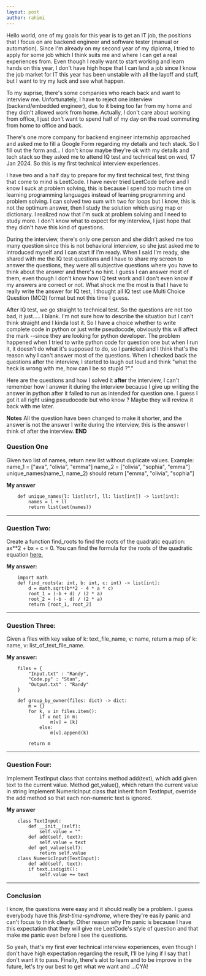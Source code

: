 ```yaml
---
layout: post
author: rahimi
---
```


Hello world, one of my goals for this year is to get an IT job, the positions that I focus on are backend engineer and software tester (manual or automation). Since I'm already on my second year of my diploma, I tried to apply for some job which I think suits me and where I can get a real experiences from. Even though I really want to start working and learn hands on this year, I don't have high hope that I can land a job since I know the job market for IT this year has been unstable with all the layoff and stuff, but I want to try my luck and see what happen.

To my suprise, there's some companies who reach back and want to interview me. Unfortunately, I have to reject one interview (backend/embedded engineer), due to it being too far from my home and they didn't allowed work from home. Actually, I don't care about working from office, I just don't want to spend half of my day on the road commuting from home to office and back.

There's one more company for backend engineer internship approached and asked me to fill a Google Form regarding my details and tech stack. So I fill out the form and... I don't know maybe they're ok with my details and tech stack so they asked me to attend IQ test and technical test on wed, 17 Jan 2024. So this is my first technical interview experiences.

I have two and a half day to prepare for my first technical test, first thing that come to mind is LeetCode. I have never tried LeetCode before and I know I suck at problem solving, this is because I spend too much time on learning programming languages instead of learning programming and problem solving. I can solved two sum with two for loops but I know, this is not the optimum answer, then I study the solution which using map or dictionary. I realized now that I'm suck at problem solving and I need to study more. I don't know what to expect for my interview, I just hope that they didn't have this kind of questions.

During the interview, there's only one person and she didn't asked me too many question since this is not behavioral interview, so she just asked me to introduced myself and I can start if I'm ready. When I said I'm ready, she shared with me the IQ test questions and I have to share my screen to answer the questions, they were all subjective questions where you have to think about the answer and there's no hint. I guess I can answer most of them, even though I don't know how IQ test work and I don't even know if my answers are correct or not. What shock me the most is that I have to really write the answer for IQ test, I thought all IQ test use Multi Choice Question (MCQ) format but not this time I guess.

After IQ test, we go straight to technical test. So the questions are not too bad, it just..... I blank. I'm not sure how to describe the situation but I can't think straight and I kinda lost it. So I have a choice whether to write complete code in python or just write pseudocode, obviously this will affect the mark --since they are looking for python developer. The problem happened when I tried to write python code for question one but when I run it, it doesn't do what it's supposed to do, so I panicked and I think that's the reason why I can't answer most of the questions. When I checked back the questions after the interview, I started to laugh out loud and think "what the heck is wrong with me, how can I be so stupid ?"."

Here are the questions and how I solved it **after** the interview, I can't remember how I answer it during the interview because I give up writing the answer in python after it failed to run as intended for question one. I guess I got it all right using pseudocode but who know ? Maybe they will review it back with me later. 

**Notes** All the question have been changed to make it shorter, and the answer is not the answer I write during the interview, this is the answer I think of after the interview. **END**

### Question One

Given two list of names, return new list without duplicate values.
Example:
name_1 = ["ava", "olivia", "emma"]
name_2 = ["olivia", "sophia", "emma"]
unique_names(name_1, name_2)
should return ["emma", "olivia", "sophia"]

**My answer**

```
    def unique_names(l: list[str], ll: list[int]) -> list[int]:
        names = l + ll
        return list(set(names))
```
---

### Question Two:

Create a function find_roots to find the roots of the quadratic equation: ax**2 + bx + c = 0. You can find the formula for the roots of the quadratic equation <a href="https://en.wikipedia.org/wiki/Quadratic_equation">here.</a>

**My answer:**

```
    import math
    def find_roots(a: int, b: int, c: int) -> list[int]:
        d = math.sqrt(b**2 - 4 * a * c)
        root_1 = (-b + d) / (2 * a)
        root_2 = (-b - d) / (2 * a)
        return [root_1, root_2]
```
---

### Question Three:

Given a files with key value of k: text_file_name, v: name, return a map of k: name, v: list_of_text_file_name.

**My answer:**

```
    files = {
        "Input.txt" : "Randy",
        "Code.py" : "Stan",
        "Output.txt" : "Randy"
    }

    def group_by_owner(files: dict) -> dict:
        m = {}
        for k, v in files.item():
            if v not in m:
                m[v] = [k]
            else:
                m[v].append(k)
        
        return m
```
---

### Question Four:

Implement TextInput class that contains method add(text), which add given text to the current value. Method get_value(), which return the current value in string
Implement NumericInput class that inherit from TextInput, override the add method so that each non-numeric text is ignored.

**My answer**

```
    class TextInput:
        def __init__(self):
            self.value = ""
        def add(self, text):
            self.value = text    
        def get_value(self):
            return self.value
    class NumericInput(TextInput):
        def add(self, text):
        if text.isdigit():
            self.value += text
```
---

### Conclusion

I know, the questions were easy and it should really be a problem. I guess everybody have this *first-time-syndrome*, where they're easily panic and can't focus to think clearly. Other reason why I'm panic is because I have this expectation that they will give me LeetCode's style of question and that make me panic even before I see the questions.

So yeah, that's my first ever technical interview experiences, even though I don't have high expectation regarding the result, I'll be lying if I say that I don't want it to pass. Finally, there's alot to learn and to be improve in the future, let's try our best to get what we want and ...CYA!